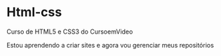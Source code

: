# Html-css
 Curso de HTML5 e CSS3 do CursoemVideo

Estou aprendendo a criar sites e agora vou gerenciar meus repositórios
